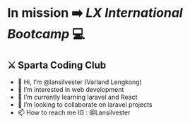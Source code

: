 # In mission ➡️ *LX International Bootcamp* 💻
## ⚔️ Sparta Coding Club
- 👋 Hi, I’m @lansilvester (Varland Lengkong)
- 👀 I’m interested in web development
- 🌱 I’m currently learning laravel and React
- 💞️ I’m looking to collaborate on laravel projects
- 📫 How to reach me IG : @Lansilvester

<!---
lansilvester/lansilvester is a ✨ special ✨ repository because its `README.md` (this file) appears on your GitHub profile.
You can click the Preview link to take a look at your changes.
--->
